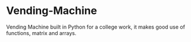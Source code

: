 # Vending-Machine
Vending Machine built in Python for a college work, it makes good use of functions, matrix and arrays.
